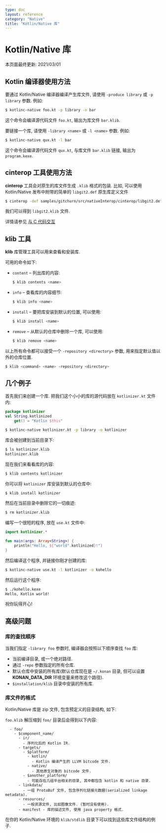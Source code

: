 ```yaml
---
type: doc
layout: reference
category: "Native"
title: "Kotlin/Native 库"
---
```


# Kotlin/Native 库

本页面最终更新: 2021/03/01

## Kotlin 编译器使用方法

要通过 Kotlin/Native 编译器编译产生库文件, 请使用 `-produce library` 或 `-p library` 参数.
例如:

```bash
$ kotlinc-native foo.kt -p library -o bar
```

这个命令会编译源代码文件 `foo.kt`, 输出为库文件 `bar.klib`.

要链接一个库, 请使用 `-library <name>` 或 `-l <name>` 参数.
例如:

```bash
$ kotlinc-native qux.kt -l bar
```

这个命令会编译源代码文件 `qux.kt`, 与库文件 `bar.klib` 链接, 输出为 `program.kexe`.

## cinterop 工具使用方法

**cinterop** 工具会对原生的库文件生成 `.klib` 格式的包装.
比如, 可以使用 Kotlin/Native 发布中附带的简单的 `libgit2.def` 原生库定义文件

```bash
$ cinterop -def samples/gitchurn/src/nativeInterop/cinterop/libgit2.def -compiler-option -I/usr/local/include -o libgit2
```

我们可以得到 `libgit2.klib` 文件.

详情请参见 [与 C 代码交互](native-c-interop.html)


## klib 工具

**klib** 库管理工具可以用来查看和安装库.

可用的命令如下:

* `content` – 列出库的内容:

  ```bash
  $ klib contents <name>
  ```

* `info` – 查看库的内容细节:

  ```bash
  $ klib info <name>
  ```

* `install` – 要把库安装到默认的位置, 可以使用:

  ```bash
  $ klib install <name>
  ```

* `remove` – 从默认的仓库中删除一个库, 可以使用:

  ```bash
  $ klib remove <name>
  ```

以上所有命令都可以接受一个 `-repository <directory>` 参数, 用来指定默认值以外的仓库位置.

```bash
$ klib <command> <name> -repository <directory>
```

## 几个例子

首先我们来创建一个库.
把我们这个小小的库的源代码放在 `kotlinizer.kt` 文件内:

```kotlin
package kotlinizer
val String.kotlinized
    get() = "Kotlin $this"
```

```bash
$ kotlinc-native kotlinizer.kt -p library -o kotlinizer
```

库会被创建到当前目录下:

```bash
$ ls kotlinizer.klib
kotlinizer.klib
```

现在我们来看看库的内容:

```bash
$ klib contents kotlinizer
```

你可以将 `kotlinizer` 库安装到默认的仓库中:

```bash
$ klib install kotlinizer
```

然后在当前目录中删除它的一切痕迹:

```bash
$ rm kotlinizer.klib
```

编写一个很短的程序, 放在 `use.kt` 文件中:

```kotlin
import kotlinizer.*

fun main(args: Array<String>) {
    println("Hello, ${"world".kotlinized}!")
}
```

然后编译这个程序, 并链接你刚才创建的库:

```bash
$ kotlinc-native use.kt -l kotlinizer -o kohello
```

然后运行这个程序:

```bash
$ ./kohello.kexe
Hello, Kotlin world!
```

祝你玩得开心!

## 高级问题

### 库的查找顺序

当我们指定 `-library foo` 参数时, 编译器会按照以下顺序查找 `foo` 库:

* 当前编译目录, 或一个绝对路径.
* 通过 `-repo` 参数指定的所有仓库.
* 默认仓库中安装的所有库(默认仓库现在是 `~/.konan` 目录, 但可以设置 **KONAN_DATA_DIR** 环境变量来修改这个路径).
* `$installation/klib` 目录中安装的所有库.

### 库文件的格式

Kotlin/Native 库是 zip 文件, 包含预定义的目录结构, 如下:

`foo.klib` 解压缩到 `foo/` 目录后会得到以下内容:

```text
  - foo/
    - $component_name/
      - ir/
        - 序列化后的 Kotlin IR.
      - targets/
        - $platform/
          - kotlin/
            - Kotlin 编译产生的 LLVM bitcode 文件.
          - native/
            - 其他原生对象的 bitcode 文件.
        - $another_platform/
          - 可能存在几组平台相关的目录, 其中都包含 kotlin 和 native 目录.
      - linkdata/
        - 一组 ProtoBuf 文件, 包含序列化链接元数据(serialized linkage metadata).
      - resources/
        - 一般资源文件, 比如图像文件. (暂时没有使用).
      - manifest - 库的描述文件, 使用 java property 格式.
```

在你的 Kotlin/Native 环境的 `klib/stdlib` 目录下可以找到这些库文件结构的例子.
